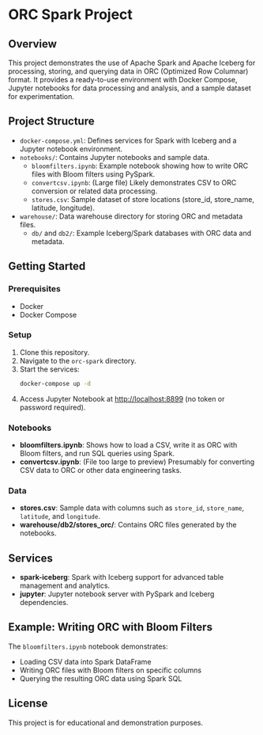 # ORC Spark Project

## Overview

This project demonstrates the use of Apache Spark and Apache Iceberg for processing, storing, and querying data in ORC (Optimized Row Columnar) format. It provides a ready-to-use environment with Docker Compose, Jupyter notebooks for data processing and analysis, and a sample dataset for experimentation.

## Project Structure

- `docker-compose.yml`: Defines services for Spark with Iceberg and a Jupyter notebook environment.
- `notebooks/`: Contains Jupyter notebooks and sample data.
  - `bloomfilters.ipynb`: Example notebook showing how to write ORC files with Bloom filters using PySpark.
  - `convertcsv.ipynb`: (Large file) Likely demonstrates CSV to ORC conversion or related data processing.
  - `stores.csv`: Sample dataset of store locations (store_id, store_name, latitude, longitude).
- `warehouse/`: Data warehouse directory for storing ORC and metadata files.
  - `db/` and `db2/`: Example Iceberg/Spark databases with ORC data and metadata.

## Getting Started

### Prerequisites
- Docker
- Docker Compose

### Setup
1. Clone this repository.
2. Navigate to the `orc-spark` directory.
3. Start the services:
   ```sh
   docker-compose up -d
   ```
4. Access Jupyter Notebook at [http://localhost:8899](http://localhost:8899) (no token or password required).

### Notebooks
- **bloomfilters.ipynb**: Shows how to load a CSV, write it as ORC with Bloom filters, and run SQL queries using Spark.
- **convertcsv.ipynb**: (File too large to preview) Presumably for converting CSV data to ORC or other data engineering tasks.

### Data
- **stores.csv**: Sample data with columns such as `store_id`, `store_name`, `latitude`, and `longitude`.
- **warehouse/db2/stores_orc/**: Contains ORC files generated by the notebooks.

## Services
- **spark-iceberg**: Spark with Iceberg support for advanced table management and analytics.
- **jupyter**: Jupyter notebook server with PySpark and Iceberg dependencies.

## Example: Writing ORC with Bloom Filters
The `bloomfilters.ipynb` notebook demonstrates:
- Loading CSV data into Spark DataFrame
- Writing ORC files with Bloom filters on specific columns
- Querying the resulting ORC data using Spark SQL

## License
This project is for educational and demonstration purposes. 
